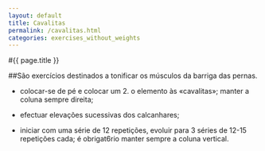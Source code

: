 ```yaml
---
layout: default
title: Cavalitas
permalink: /cavalitas.html
categories: exercises_without_weights
---
```


#{{ page.title }}

##São exercícios destinados a tonificar os músculos da barriga das pernas.

* colocar-se de pé e colocar um 2. o elemento às «cavalitas»; manter a coluna sempre direita;

* efectuar elevações sucessivas dos calcanhares;

* iniciar com uma série de 12 repetições, evoluir para 3 séries de 12-15 repetições cada; é obrigat6rio manter sempre a coluna vertical.
